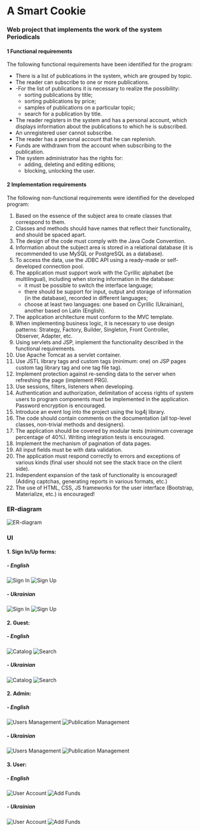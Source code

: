 # A Smart Cookie

### Web project that implements the work of the system Periodicals

#### 1 Functional requirements

The following functional requirements have been identified for the program:

- There is a list of publications in the system, which are grouped by topic.
- The reader can subscribe to one or more publications. 
- -For the list of publications it is necessary to realize the
  possibility:
    - sorting publications by title;
    - sorting publications by price;
    - samples of publications on a particular topic;
    - search for a publication by title.
- The reader registers in the system and has a personal account, which displays information about the publications to
  which he is subscribed.
- An unregistered user cannot subscribe.
- The reader has a personal account that he can replenish.
- Funds are withdrawn from the account when subscribing to the publication.
- The system administrator has the rights for:
    - adding, deleting and editing editions;
    - blocking, unlocking the user.

#### 2 Implementation requirements

The following non-functional requirements were identified for the developed program:

1. Based on the essence of the subject area to create classes that correspond to them.
2. Classes and methods should have names that reflect their functionality, and should be spaced apart.
3. The design of the code must comply with the Java Code Convention.
4. Information about the subject area is stored in a relational database (it is recommended to use MySQL or PostgreSQL
   as a database).
5. To access the data, use the JDBC API using a ready-made or self-developed connection pool.
6. The application must support work with the Cyrillic alphabet (be multilingual), including when storing information in
   the database:
   - it must be possible to switch the interface language; 
   - there should be support for input, output and storage of information (in the database), recorded in different languages; 
   - choose at least two languages: one based on Cyrillic (Ukrainian), another based on Latin (English).
7. The application architecture must conform to the MVC template.
8. When implementing business logic, it is necessary to use design patterns: Strategy, Factory, Builder, Singleton, Front Controller, Observer, Adapter, etc.
9. Using servlets and JSP, implement the functionality described in the functional requirements.
10. Use Apache Tomcat as a servlet container.
11. Use JSTL library tags and custom tags (minimum: one) on JSP pages custom tag library tag and one tag file tag).
12. Implement protection against re-sending data to the server when refreshing the page
    (implement PRG).
13. Use sessions, filters, listeners when developing.
14. Authentication and authorization, delimitation of access rights of system users to program components must be implemented in the application. Password encryption is encouraged.
15. Introduce an event log into the project using the log4j library.
16. The code should contain comments on the documentation (all top-level classes, non-trivial methods
    and designers).
17. The application should be covered by modular tests (minimum coverage percentage of 40%).
    Writing integration tests is encouraged.
18. Implement the mechanism of pagination of data pages.
19. All input fields must be with data validation.
20. The application must respond correctly to errors and exceptions of various kinds (final user should not see the stack trace on the client side).
21. Independent expansion of the task of functionality is encouraged! (Adding captchas, generating reports in various formats, etc.)
22. The use of HTML, CSS, JS frameworks for the user interface (Bootstrap, Materialize, etc.) is encouraged!

### ER-diagram 
![ER-diagram](../assets/screenshots/ER-diagram.png)

### UI

#### 1. Sign In/Up forms:

##### - English
![Sign In](../assets/screenshots/SignIn_eng.png)
![Sign Up](../assets/screenshots/SignUp_eng.png)
##### - Ukrainian
![Sign In](../assets/screenshots/SignIn_uk.png)
![Sign Up](../assets/screenshots/SignUp_uk.png)

#### 2. Guest:

##### - English
![Catalog](../assets/screenshots/CatalogGuest_eng.png)
![Search](../assets/screenshots/Search_eng.png)
##### - Ukrainian
![Catalog](../assets/screenshots/CatalogGuest_uk.png)
![Search](../assets/screenshots/Search_uk.png)

#### 2. Admin:

##### - English
![Users Management](../assets/screenshots/AdminUsers_eng.png)
![Publication Management](../assets/screenshots/AdminPublications_eng.png)
##### - Ukrainian
![Users Management](../assets/screenshots/AdminUsers_uk.png)
![Publication Management](../assets/screenshots/AdminPublications_uk.png)

#### 3. User:

##### - English
![User Account](../assets/screenshots/UserAcc_eng.png)
![Add Funds](../assets/screenshots/AddFunds_eng.png)
##### - Ukrainian
![User Account](../assets/screenshots/UserAcc_uk.png)
![Add Funds](../assets/screenshots/AddFunds_uk.png)